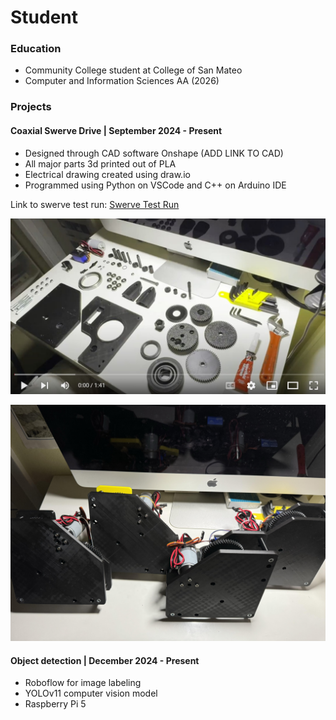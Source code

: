 # Student

### Education
- Community College student at College of San Mateo
- Computer and Information Sciences AA (2026)

### Projects
#### Coaxial Swerve Drive | September 2024 - Present

- Designed through CAD software Onshape (ADD LINK TO CAD)
- All major parts 3d printed out of PLA
- Electrical drawing created using draw.io
- Programmed using Python on VSCode and C++ on Arduino IDE

Link to swerve test run: [Swerve Test Run](//img.youtube.com/shorts/e3Hp_WbGmZE?feature=share.img)
  
[![Swerve Module Assembly](/assets/img/youtubeSwerveModuleScreenshot.jpg)](https://youtu.be/xb2VBfcx2i0)

![Swerve Modules](/assets/img/SwerveModules.jpg)

#### Object detection | December 2024 - Present
- Roboflow for image labeling
- YOLOv11 computer vision model
- Raspberry Pi 5 
